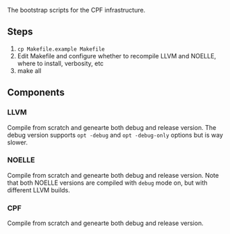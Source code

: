 The bootstrap scripts for the CPF infrastructure.

## Steps

1. `cp Makefile.example Makefile`
2. Edit Makefile and configure whether to recompile LLVM and NOELLE, where to install, verbosity, etc
3. make all

## Components

### LLVM
Compile from scratch and genearte both debug and release version.
The debug version supports `opt -debug` and `opt -debug-only` options but is way slower.

### NOELLE
Compile from scratch and genearte both debug and release version.
Note that both NOELLE versions are compiled with `debug` mode on, but with different LLVM builds.

### CPF
Compile from scratch and genearte both debug and release version.

